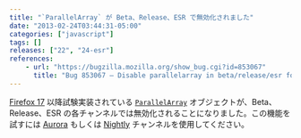 ```yaml
---
title: "`ParallelArray` が Beta、Release、ESR で無効化されました"
date: "2013-02-24T03:44:31-05:00"
categories: ["javascript"]
tags: []
releases: ["22", "24-esr"]
references:
    - url: "https://bugzilla.mozilla.org/show_bug.cgi?id=853067"
      title: "Bug 853067 – Disable parallelarray in beta/release/esr for now"
---
```

[Firefox 17](https://developer.mozilla.org/docs/Firefox_17_for_developers) 以降試験実装されている [`ParallelArray`](https://developer.mozilla.org/docs/Web/JavaScript/Reference/Global_Objects/ParallelArray) オブジェクトが、Beta、Release、ESR の各チャンネルでは無効化されることになりました。この機能を試すには [Aurora](https://www.mozilla.org/firefox/aurora/) もしくは [Nightly](https://nightly.mozilla.org/) チャンネルを使用してください。
